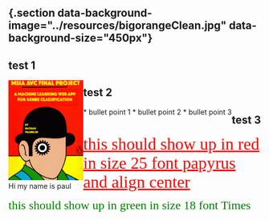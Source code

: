 ## {.section data-background-image="../resources/bigorangeClean.jpg" data-background-size="450px"}

## test 1

<section data-background-image="../resources/book3.jpg" data-background-size="1000px"></section>

<div style="text-align: left; float: left;">
<div>
<img src="../resources/bigorangeClean.jpg" height=200/>
</div>
<div>
Hi my name is paul
</div>
</div>

## test 2

<div style="text-align: left; float: left;">
* bullet point 1  
* bullet point 2  
* bullet point 3
</div>

## test 3

<span style="color:red; font-family:Papyrus; font-size:25pt; text-decoration: underline;">this should show up in red in size 25 font papyrus and align center</span>  

<span style="color:green; font-family:Times; font-size:18pt;">this should show up in green in size 18 font Times</span>
